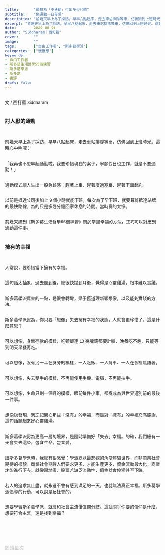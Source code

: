 ```yaml
---
title:       "願意為「不通勤」付出多少代價"
subtitle:    "偽通勤一日有感"
description: "前幾天早上為了採訪，早早八點起床，走去車站排隊等車，仿佛回到上班時光。這時心中吶喊：「我再也不想早起通勤啦，我要珍惜現在的案子，寧願假日也工作，就是不要通勤！」"
excerpt: "前幾天早上為了採訪，早早八點起床，走去車站排隊等車，仿佛回到上班時光。這時心中吶喊：「我再也不想早起通勤啦，我要珍惜現在的案子，寧願假日也工作，就是不要通勤！」"
date:        2020-08-06
author: "Siddharam｜西打藍"
cover:       ""
image:       ""
tags:        ["自由工作者", "斯多葛學派"]
categories:  ["慢慢想"]
keywords:
- 自由工作者
- 斯多葛生活哲學55個練習
- 斯多葛學派
- 斯多葛
- 書評
draft: false
---
```


<article style="font-family: 'Noto Sans TC', '微軟正黑體', sans-serif; font-weight: 300;">

<br>文 / 西打藍 Siddharam<br><br>

<h3 class="article-h1-color">討人厭的通勤</h3><br>


前幾天早上為了採訪，早早八點起床，走去車站排隊等車，仿佛回到上班時光。這時心中吶喊：<br><br>

「我再也不想早起通勤啦，我要珍惜現在的案子，寧願假日也工作，就是不要通勤！」<br><br>

通勤模式讓人生出一股急躁感：趕著上車、趕著度過塞車、趕著下車赴約。<br><br>

以前是抵達公司後加上 9 個小時就能下班，每次為了早下班，就要算好抵達站牌的最快路線，為的只是多幾分鐘回家休息的時間。當時真的太慘。<br><br>

前幾天讀到《斯多葛生活哲學55個練習》關於掌握幸福的方法，正巧可以對應到通勤這件事。<br><br>

<h3 class="article-h1-color">擁有的幸福</h3><br>

人常說，要珍惜當下擁有的幸福。<br><br>

這句話太抽象，過去聽到後，總很快拋到耳後，覺得是心靈雞湯，根本難以實踐。<br><br>

斯多葛學派厲害的一點，是很會轉彎，賦予舊道理新穎想像，以及能夠實踐的方法。<br><br>

斯多葛學派認為，你只要「想像」失去擁有幸福的狀態，人就會更珍惜了。這是什麼意思？<br><br>

可以想像，身無存款的模樣，吃頓飯連 10 幾塊錢都要計較，晚餐吃不飽，只能等到明天早餐再吃。<br><br>

可以想像，沒有另一半在身旁的模樣，一人吃飯、一人騎車、一人在夜裡無語著。<br><br>

可以想像，失去雙手的模樣，不再能使用手機、電腦，不再能拍手。<br><br>

可以想像，生命只剩一個月的模樣，眼前每件小事，都將成為與世界道別前的最後一件事。<br><br>

想像後發現，我忘記關心那些「沒有」的幸福，而是對「擁有」的幸福充滿感謝。這句話聽起來好心靈雞湯。<br><br>

斯多葛學派認為更高一層的境界，是隨時準備好「失去」幸福。的確，我們總有一天會失去這些，包含生命，包含愛。<br><br>

讀斯多葛學派時，我總有個感覺：學派總以最悲觀的角度體驗世界，而非商業社會期待的樣貌。商業社會期待人們要求更多，才能生產更多，資金流動最大化，商業才能進行下去。就像房地產、股票若缺乏流動性，價格就會停滯甚至下跌。<br><br>

若人的追求無止盡，就永遠不會有感到滿足的一天，也就無法真正幸福。斯多葛學派倡導的行動，可以說是反社會的。<br><br>

想要學習斯多葛學派，就會和社會主流價值觀分歧。這就關乎你要的信仰是什麼，想要符合主流，還是找到幸福？<br><br>


<br><br><br>

</article>

<div style="color: #bfbfbf; font-size: 15px;" id="busuanzi_container_page_pv">
  閱讀量<span id="busuanzi_value_page_pv"></span>次
</div>

<script src="../../js/post.js"></script>




